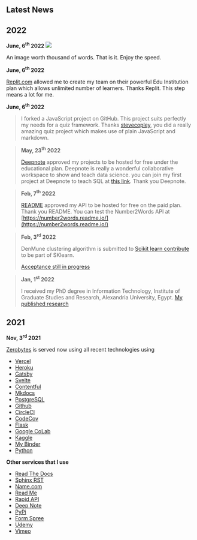 ## Latest News

## 2022

**June, 6<sup>th</sup> 2022**
![](https://res.cloudinary.com/zerobytes/image/upload/v1654481055/zerobytes/main/Screenshot_8_x8mtha.png)

An image worth thousand of words. That is it. Enjoy the speed.



**June, 6<sup>th</sup> 2022**

[Replit.com](https://replit.com/) allowed me to create my team on their powerful Edu Institution plan which allows  unlimited number of learners. Thanks Replit. This step means a lot for me.



**June, 6<sup>th</sup> 2022**

>I forked a JavaScript project on GitHub. This project suits perfectly my needs for a quiz framework. Thanks [stevecopley](https://github.com/stevecopley/quiz), you did a really amazing quiz project which makes use of plain JavaScript and markdown.



> **May, 23<sup>th</sup> 2022**
>
> [Deepnote](https://deepnote.com/) approved my projects to be hosted for free under the educational plan. Deepnote is really a wonderful collaborative workspace to show and teach data science. you can join my first project at Deepnote to teach SQL at [this link](https://deepnote.com/workspace/zerobytes-53a2-d17b46ba-00b7-41a6-bdcc-79d0ff9e1037/project/Introduction-to-SQL-82a421bb-fac8-45a1-8c6a-2a7fb7cd35c7/%2FREADME.ipynb). Thank you Deepnote.



> **Feb, 7<sup>th</sup> 2022**
>
> [README](https://readme.com/) approved my API to be hosted for free on the paid plan. Thank you README. You can test the Number2Words API at [https://number2words.readme.io/](https://number2words.readme.io/)



> **Feb, 3<sup>rd</sup> 2022**
>
> DenMune clustering algorithm is submitted to [Scikit learn contribute](https://github.com/scikit-learn-contrib/scikit-learn-contrib) to be part of SKlearn.
>
>  [Acceptance still in progress](https://github.com/scikit-learn-contrib/scikit-learn-contrib/issues/52)



>  **Jan, 1<sup>st</sup> 2022**
>
> I received my PhD degree in Information Technology, Institute of Graduate Studies and Research, Alexandria University, Egypt.  [My published research](https://www.sciencedirect.com/science/article/abs/pii/S0031320320303927)



## 2021

**Nov, 3<sup>rd</sup> 2021**

[Zerobytes](https://serobytes.one) is served  now using all recent technologies using

- [Vercel](https://vercel.com/)
- [Heroku](https://www.heroku.com/)
- [Gatsby](https://www.gatsbyjs.com/)
- [Svelte](https://svelte.dev/)
- [Contentful](https://www.contentful.com/)
- [Mkdocs](https://www.mkdocs.org/)
- [PostgreSQL](https://www.postgresql.org/)
- [Github](https://github.com/egy1st)
- [CircleCI](https://circleci.com/)
- [CodeCov](https://app.codecov.io/gh/egy1st/)
- [Flask](https://palletsprojects.com/p/flask/)
- [Google CoLab](https://colab.research.google.com/)
- [Kaggle](https://www.kaggle.com/egyfirst)
- [My Binder](https://mybinder.org/v2/gh/egy1st/denmune-clustering-algorithm/HEAD)
- [Python](https://www.python.org/)

__Other services that I use__

- [Read The Docs](https://denmune.readthedocs.io/en/latest/)
- [Sphinx RST](https://www.sphinx-doc.org/)
- [Name.com](https://www.name.com/)
- [Read Me](https://number2words.readme.io/)
- [Rapid API](https://rapidapi.com/egy1st/api/number2words4)
- [Deep Note](https://deepnote.com/@egy1st)
- [PyPi](https://pypi.org/project/denmune/)
- [Form Spree](https://formspree.io/)
- [Udemy](https://www.udemy.com/user/mohammad-ali-abbas/)
- [Vimeo](https://vimeo.com/egy1st)
